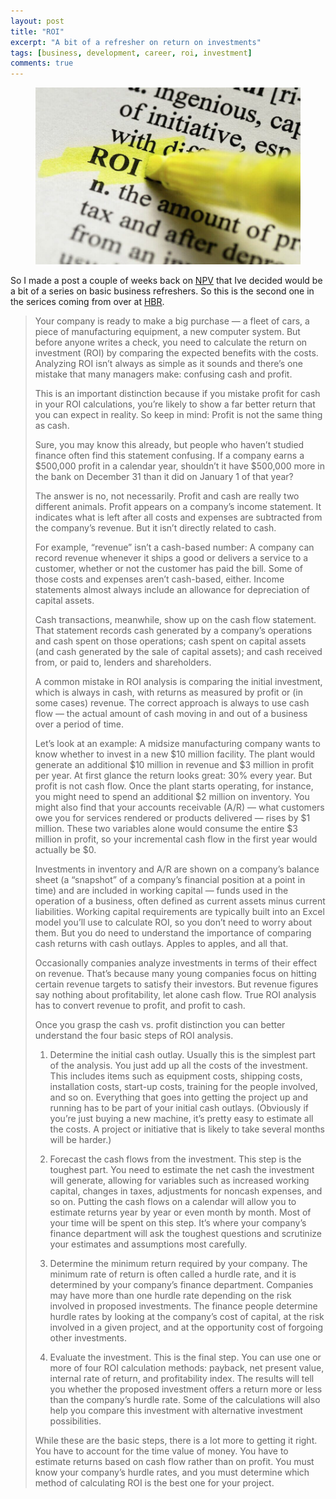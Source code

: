 ```yaml
---
layout: post
title: "ROI"
excerpt: "A bit of a refresher on return on investments"
tags: [business, development, career, roi, investment]
comments: true 
---
```

<figure>
	<img src="/images/posts/2016/roi.jpg">
</figure>

So I made a post a couple of weeks back on [NPV](http://www.clintbird.com/npv-post/) that Ive decided would be a bit of a series on basic business refreshers. So this is the second one in the serices coming from over at [HBR](https://hbr.org/2015/04/the-most-common-mistake-people-make-in-calculating-roi).

> Your company is ready to make a big purchase — a fleet of cars, a piece of manufacturing equipment, a new computer system. But before anyone writes a check, you need to calculate the return on investment (ROI) by comparing the expected benefits with the costs. Analyzing ROI isn’t always as simple as it sounds and there’s one mistake that many managers make: confusing cash and profit.
> 
> This is an important distinction because if you mistake profit for cash in your ROI calculations, you’re likely to show a far better return that you can expect in reality. So keep in mind: Profit is not the same thing as cash.
> 
> Sure, you may know this already, but people who haven’t studied finance often find this statement confusing. If a company earns a $500,000 profit in a calendar year, shouldn’t it have $500,000 more in the bank on December 31 than it did on January 1 of that year?
> 
> The answer is no, not necessarily. Profit and cash are really two different animals. Profit appears on a company’s income statement. It indicates what is left after all costs and expenses are subtracted from the company’s revenue. But it isn’t directly related to cash.
> 
> For example, “revenue” isn’t a cash-based number: A company can record revenue whenever it ships a good or delivers a service to a customer, whether or not the customer has paid the bill. Some of those costs and expenses aren’t cash-based, either. Income statements almost always include an allowance for depreciation of capital assets.
> 
> Cash transactions, meanwhile, show up on the cash flow statement. That statement records cash generated by a company’s operations and cash spent on those operations; cash spent on capital assets (and cash generated by the sale of capital assets); and cash received from, or paid to, lenders and shareholders.
> 
> A common mistake in ROI analysis is comparing the initial investment, which is always in cash, with returns as measured by profit or (in some cases) revenue. The correct approach is always to use cash flow — the actual amount of cash moving in and out of a business over a period of time.
> 
> Let’s look at an example: A midsize manufacturing company wants to know whether to invest in a new $10 million facility. The plant would generate an additional $10 million in revenue and $3 million in profit per year. At first glance the return looks great: 30% every year. But profit is not cash flow. Once the plant starts operating, for instance, you might need to spend an additional $2 million on inventory. You might also find that your accounts receivable (A/R) — what customers owe you for services rendered or products delivered — rises by $1 million. These two variables alone would consume the entire $3 million in profit, so your incremental cash flow in the first year would actually be $0.
> 
> Investments in inventory and A/R are shown on a company’s balance sheet (a “snapshot” of a company’s financial position at a point in time) and are included in working capital — funds used in the operation of a business, often defined as current assets minus current liabilities. Working capital requirements are typically built into an Excel model you’ll use to calculate ROI, so you don’t need to worry about them. But you do need to understand the importance of comparing cash returns with cash outlays. Apples to apples, and all that.
> 
> Occasionally companies analyze investments in terms of their effect on revenue. That’s because many young companies focus on hitting certain revenue targets to satisfy their investors. But revenue figures say nothing about profitability, let alone cash flow. True ROI analysis has to convert revenue to profit, and profit to cash.
> 
> Once you grasp the cash vs. profit distinction you can better understand the four basic steps of ROI analysis.
> 
> 1. Determine the initial cash outlay. Usually this is the simplest part of the analysis. You just add up all the costs of the investment. This includes items such as equipment costs, shipping costs, installation costs, start-up costs, training for the people involved, and so on. Everything that goes into getting the project up and running has to be part of your initial cash outlays. (Obviously if you’re just buying a new machine, it’s pretty easy to estimate all the costs. A project or initiative that is likely to take several months will be harder.)
> 
> 2. Forecast the cash flows from the investment. This step is the toughest part. You need to estimate the net cash the investment will generate, allowing for variables such as increased working capital, changes in taxes, adjustments for noncash expenses, and so on. Putting the cash flows on a calendar will allow you to estimate returns year by year or even month by month. Most of your time will be spent on this step. It’s where your company’s finance department will ask the toughest questions and scrutinize your estimates and assumptions most carefully.
> 
> 3. Determine the minimum return required by your company. The minimum rate of return is often called a hurdle rate, and it is determined by your company’s finance department. Companies may have more than one hurdle rate depending on the risk involved in proposed investments. The finance people determine hurdle rates by looking at the company’s cost of capital, at the risk involved in a given project, and at the opportunity cost of forgoing other investments.
> 
> 4. Evaluate the investment. This is the final step. You can use one or more of four ROI calculation methods: payback, net present value, internal rate of return, and profitability index. The results will tell you whether the proposed investment offers a return more or less than the company’s hurdle rate. Some of the calculations will also help you compare this investment with alternative investment possibilities.
> 
> While these are the basic steps, there is a lot more to getting it right. You have to account for the time value of money. You have to estimate returns based on cash flow rather than on profit. You must know your company’s hurdle rates, and you must determine which method of calculating ROI is the best one for your project.	